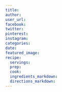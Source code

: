 ```yaml
---
title:
author:
user_url:
facebook:
twitter:
pinterest:
instagram:
categories:
date:
featured_image:
recipe:
  servings:
  prep:
  cook:
  ingredients_markdown:
  directions_markdown:
---
```

